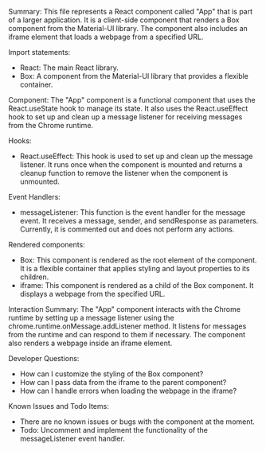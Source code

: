 Summary:
This file represents a React component called "App" that is part of a larger application. It is a client-side component that renders a Box component from the Material-UI library. The component also includes an iframe element that loads a webpage from a specified URL.

Import statements:
- React: The main React library.
- Box: A component from the Material-UI library that provides a flexible container.

Component:
The "App" component is a functional component that uses the React.useState hook to manage its state. It also uses the React.useEffect hook to set up and clean up a message listener for receiving messages from the Chrome runtime.

Hooks:
- React.useEffect: This hook is used to set up and clean up the message listener. It runs once when the component is mounted and returns a cleanup function to remove the listener when the component is unmounted.

Event Handlers:
- messageListener: This function is the event handler for the message event. It receives a message, sender, and sendResponse as parameters. Currently, it is commented out and does not perform any actions.

Rendered components:
- Box: This component is rendered as the root element of the component. It is a flexible container that applies styling and layout properties to its children.
- iframe: This component is rendered as a child of the Box component. It displays a webpage from the specified URL.

Interaction Summary:
The "App" component interacts with the Chrome runtime by setting up a message listener using the chrome.runtime.onMessage.addListener method. It listens for messages from the runtime and can respond to them if necessary. The component also renders a webpage inside an iframe element.

Developer Questions:
- How can I customize the styling of the Box component?
- How can I pass data from the iframe to the parent component?
- How can I handle errors when loading the webpage in the iframe?

Known Issues and Todo Items:
- There are no known issues or bugs with the component at the moment.
- Todo: Uncomment and implement the functionality of the messageListener event handler.